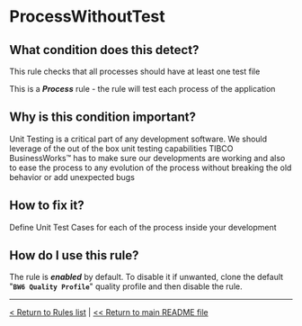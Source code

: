 # ProcessWithoutTest

## What condition does this detect?

This rule checks that all processes should have at least one test file

This is a ***Process*** rule - the rule will test each process of the application

## Why is this condition important?

Unit Testing is a critical part of any development software. We should leverage of the out of the box unit testing capabilities TIBCO BusinessWorks™ has to make sure our developments are working and also to ease the process to any evolution of the process without breaking the old behavior or add unexpected bugs

## How to fix it?

Define Unit Test Cases for each of the process inside your development

## How do I use this rule?

The rule is **_enabled_** by default. To disable it if unwanted, clone the default "**`BW6 Quality Profile`**" quality profile and then disable the rule.

---
[< Return to Rules list](./RULES.md) |  [<< Return to main README file](../../../README.md)
